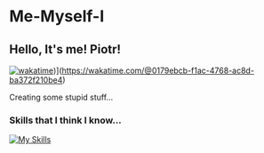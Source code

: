 # Me-Myself-I
## Hello, It's me! Piotr!

[![wakatime]([https://wakatime.com/badge/user/d59f36a5-e521-4384-8006-50557ff1b7d8.svg)](https://wakatime.com/badge/user/0179ebcb-f1ac-4768-ac8d-ba372f210be4.svg))](https://wakatime.com/@0179ebcb-f1ac-4768-ac8d-ba372f210be4)

Creating some stupid stuff...

### Skills that I think I know...
[![My Skills](https://skillicons.dev/icons?i=laravel,php,react,html,tailwindcss,css,mysql,postgres&theme=dark)](https://skillicons.dev)
